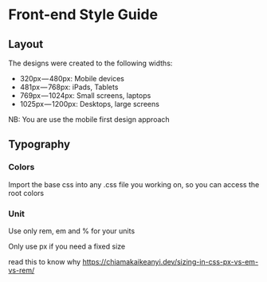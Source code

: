 # Front-end Style Guide

## Layout

The designs were created to the following widths:

- 320px — 480px: Mobile devices
- 481px — 768px: iPads, Tablets
- 769px — 1024px: Small screens, laptops
- 1025px — 1200px: Desktops, large screens

NB: You are use the mobile first design approach

## Typography

### Colors

Import the base css into any .css file you working on, so you can access the root colors

### Unit

Use only rem, em and % for your units

Only use px if you need a fixed size

read this to know why
https://chiamakaikeanyi.dev/sizing-in-css-px-vs-em-vs-rem/
